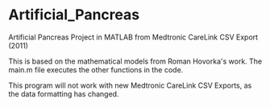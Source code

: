 Artificial_Pancreas
===================

Artificial Pancreas Project in MATLAB from Medtronic CareLink CSV Export (2011)

This is based on the mathematical models from Roman Hovorka's work. The main.m file executes the other functions in the code. 

This program will not work with new Medtronic CareLink CSV Exports, as the data formatting has changed.
